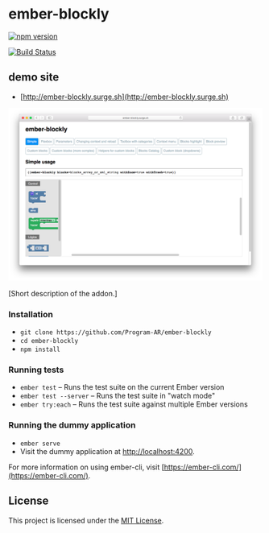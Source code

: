 # ember-blockly

[![npm version](https://badge.fury.io/js/ember-blockly.svg)](https://badge.fury.io/js/ember-blockly)

[![Build Status](https://travis-ci.org/Program-AR/ember-blockly.svg?branch=master)](https://travis-ci.org/Program-AR/ember-blockly)

## demo site

- [http://ember-blockly.surge.sh](http://ember-blockly.surge.sh)

![](images/screenshot.png)

[Short description of the addon.]

### Installation

* `git clone https://github.com/Program-AR/ember-blockly`
* `cd ember-blockly`
* `npm install`

### Running tests

* `ember test` – Runs the test suite on the current Ember version
* `ember test --server` – Runs the test suite in "watch mode"
* `ember try:each` – Runs the test suite against multiple Ember versions

### Running the dummy application

* `ember serve`
* Visit the dummy application at [http://localhost:4200](http://localhost:4200).

For more information on using ember-cli, visit [https://ember-cli.com/](https://ember-cli.com/).

License
------------------------------------------------------------------------------

This project is licensed under the [MIT License](LICENSE.md).
